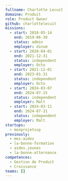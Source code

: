 ```yaml
---
fullname: Charlotte Lecuit
domaine: Produit
role: Product Owner
github: charlottelecuit
missions:
  - start: 2018-05-14
    end: 2019-06-30
    status: admin
    employer: dinum
  - start: 2020-04-01
    end: 2021-12-31
    status: independent
    employer: Octo
  - start: 2021-12-01
    end: 2023-01-31
    status: independent
    employer: Octo
  - start: 2024-03-07
    end: 2024-07-15
    status: independent
    employer: Malt
  - start: 2024-03-11
    end: 2024-07-31
    status: independent
    employer: Malt
startups:
  - monprojetsup
previously:
  - mes-aides
  - la-bonne-formation
  - aides.jeunes
  - la-bonne-alternance
competences:
  - Gestion de Produit
  - Croissance
teams: []
---
```

